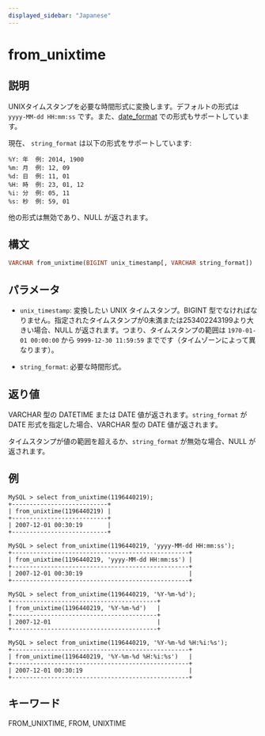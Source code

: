 ```yaml
---
displayed_sidebar: "Japanese"
---
```


# from_unixtime

## 説明

UNIXタイムスタンプを必要な時間形式に変換します。デフォルトの形式は `yyyy-MM-dd HH:mm:ss` です。また、[date_format](./date_format.md) での形式もサポートしています。

現在、 `string_format` は以下の形式をサポートしています:

```plain text
%Y: 年  例: 2014, 1900
%m: 月  例: 12, 09
%d: 日  例: 11, 01
%H: 時  例: 23, 01, 12
%i: 分  例: 05, 11
%s: 秒  例: 59, 01
```

他の形式は無効であり、NULL が返されます。

## 構文

```Haskell
VARCHAR from_unixtime(BIGINT unix_timestamp[, VARCHAR string_format])
```

## パラメータ

- `unix_timestamp`: 変換したい UNIX タイムスタンプ。BIGINT 型でなければなりません。指定されたタイムスタンプが0未満または253402243199より大きい場合、NULL が返されます。つまり、タイムスタンプの範囲は `1970-01-01 00:00:00` から `9999-12-30 11:59:59` までです（タイムゾーンによって異なります）。

- `string_format`: 必要な時間形式。

## 返り値

VARCHAR 型の DATETIME または DATE 値が返されます。`string_format` が DATE 形式を指定した場合、VARCHAR 型の DATE 値が返されます。

タイムスタンプが値の範囲を超えるか、`string_format` が無効な場合、NULL が返されます。

## 例

```plain text
MySQL > select from_unixtime(1196440219);
+---------------------------+
| from_unixtime(1196440219) |
+---------------------------+
| 2007-12-01 00:30:19       |
+---------------------------+

MySQL > select from_unixtime(1196440219, 'yyyy-MM-dd HH:mm:ss');
+--------------------------------------------------+
| from_unixtime(1196440219, 'yyyy-MM-dd HH:mm:ss') |
+--------------------------------------------------+
| 2007-12-01 00:30:19                              |
+--------------------------------------------------+

MySQL > select from_unixtime(1196440219, '%Y-%m-%d');
+-----------------------------------------+
| from_unixtime(1196440219, '%Y-%m-%d')   |
+-----------------------------------------+
| 2007-12-01                              |
+-----------------------------------------+

MySQL > select from_unixtime(1196440219, '%Y-%m-%d %H:%i:%s');
+--------------------------------------------------+
| from_unixtime(1196440219, '%Y-%m-%d %H:%i:%s')   |
+--------------------------------------------------+
| 2007-12-01 00:30:19                              |
+--------------------------------------------------+
```

## キーワード

FROM_UNIXTIME, FROM, UNIXTIME